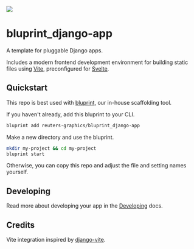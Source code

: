 ![](https://graphics.thomsonreuters.com/style-assets/images/logos/reuters-graphics-logo/svg/graphics-logo-color-dark.svg)

# bluprint_django-app

A template for pluggable Django apps.

Includes a modern frontend development environment for building static files using [Vite](https://vitejs.dev/), preconfigured for [Svelte](https://svelte.dev/).

## Quickstart

This repo is best used with [bluprint](https://github.com/reuters-graphics/bluprint), our in-house scaffolding tool.

If you haven't already, add this bluprint to your CLI.

```bash
bluprint add reuters-graphics/bluprint_django-app
```

Make a new directory and use the bluprint.

```bash
mkdir my-project && cd my-project
bluprint start
```

Otherwise, you can copy this repo and adjust the file and setting names yourself.

## Developing

Read more about developing your app in the [Developing](./DEVELOPING.md) docs.

## Credits

Vite integration inspired by [django-vite](https://github.com/MrBin99/django-vite).
